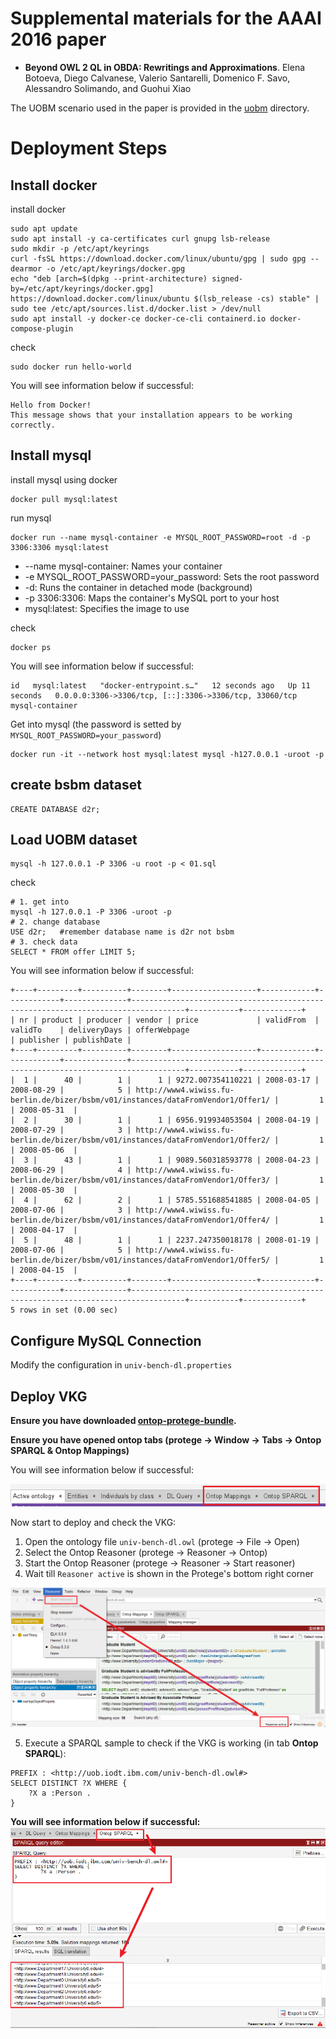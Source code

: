 # Supplemental materials for the AAAI 2016 paper

- **Beyond OWL 2 QL in OBDA: Rewritings and Approximations**. 
  Elena Botoeva, Diego Calvanese, Valerio Santarelli, Domenico F. Savo, Alessandro Solimando, and Guohui Xiao

The UOBM scenario used in the paper is provided in the [uobm](https://github.com/ontop/ontop-examples/tree/master/aaai-2016-ontoprox/uobm) directory.

# Deployment Steps
## Install docker
install docker
```shell
sudo apt update
sudo apt install -y ca-certificates curl gnupg lsb-release
sudo mkdir -p /etc/apt/keyrings
curl -fsSL https://download.docker.com/linux/ubuntu/gpg | sudo gpg --dearmor -o /etc/apt/keyrings/docker.gpg
echo "deb [arch=$(dpkg --print-architecture) signed-by=/etc/apt/keyrings/docker.gpg] https://download.docker.com/linux/ubuntu $(lsb_release -cs) stable" | sudo tee /etc/apt/sources.list.d/docker.list > /dev/null
sudo apt install -y docker-ce docker-ce-cli containerd.io docker-compose-plugin
```
check
```shell
sudo docker run hello-world
```
You will see information below if successful:
```text
Hello from Docker!
This message shows that your installation appears to be working correctly.
```
## Install mysql
install mysql using docker
```shell
docker pull mysql:latest
```
run mysql
```shell
docker run --name mysql-container -e MYSQL_ROOT_PASSWORD=root -d -p 3306:3306 mysql:latest
```
- --name mysql-container: Names your container
- -e MYSQL_ROOT_PASSWORD=your_password: Sets the root password
- -d: Runs the container in detached mode (background)
- -p 3306:3306: Maps the container's MySQL port to your host
- mysql:latest: Specifies the image to use

check
```shell
docker ps
```
You will see information below if successful:
```text
id   mysql:latest   "docker-entrypoint.s…"   12 seconds ago   Up 11 seconds   0.0.0.0:3306->3306/tcp, [::]:3306->3306/tcp, 33060/tcp   mysql-container
```
Get into mysql (the password is setted by `MYSQL_ROOT_PASSWORD=your_password`)
```shell
docker run -it --network host mysql:latest mysql -h127.0.0.1 -uroot -p
```

## create bsbm dataset
```shell
CREATE DATABASE d2r;
```

## Load UOBM dataset
```shell
mysql -h 127.0.0.1 -P 3306 -u root -p < 01.sql
```
check
```shell
# 1. get into 
mysql -h 127.0.0.1 -P 3306 -uroot -p
# 2. change database
USE d2r;   #remember database name is d2r not bsbm
# 3. check data
SELECT * FROM offer LIMIT 5;
```
You will see information below if successful:
```text
+----+---------+----------+--------+-------------------+------------+------------+--------------+----------------------------------------------------------------------------------+-----------+-------------+
| nr | product | producer | vendor | price             | validFrom  | validTo    | deliveryDays | offerWebpage                                                                     | publisher | publishDate |
+----+---------+----------+--------+-------------------+------------+------------+--------------+----------------------------------------------------------------------------------+-----------+-------------+
|  1 |      40 |        1 |      1 | 9272.007354110221 | 2008-03-17 | 2008-08-29 |            5 | http://www4.wiwiss.fu-berlin.de/bizer/bsbm/v01/instances/dataFromVendor1/Offer1/ |         1 | 2008-05-31  |
|  2 |      30 |        1 |      1 | 6956.919934053504 | 2008-04-19 | 2008-07-29 |            3 | http://www4.wiwiss.fu-berlin.de/bizer/bsbm/v01/instances/dataFromVendor1/Offer2/ |         1 | 2008-05-06  |
|  3 |      43 |        1 |      1 | 9089.560318593778 | 2008-04-23 | 2008-06-29 |            4 | http://www4.wiwiss.fu-berlin.de/bizer/bsbm/v01/instances/dataFromVendor1/Offer3/ |         1 | 2008-05-30  |
|  4 |      62 |        2 |      1 | 5785.551688541885 | 2008-04-05 | 2008-07-06 |            3 | http://www4.wiwiss.fu-berlin.de/bizer/bsbm/v01/instances/dataFromVendor1/Offer4/ |         1 | 2008-04-17  |
|  5 |      48 |        1 |      1 | 2237.247350018178 | 2008-01-19 | 2008-07-06 |            5 | http://www4.wiwiss.fu-berlin.de/bizer/bsbm/v01/instances/dataFromVendor1/Offer5/ |         1 | 2008-04-15  |
+----+---------+----------+--------+-------------------+------------+------------+--------------+----------------------------------------------------------------------------------+-----------+-------------+
5 rows in set (0.00 sec)

```

## Configure MySQL Connection
Modify the configuration in `univ-bench-dl.properties`

## Deploy VKG
**Ensure you have downloaded [ontop-protege-bundle](https://github.com/ontop/ontop/releases).**

**Ensure you have opened ontop tabs (protege → Window → Tabs → Ontop SPARQL & Ontop Mappings)**

You will see information below if successful:

![protege_with_ontop_tabs](../../resources/imgs/protege_with_ontop_tabs.png)

Now start to deploy and check the VKG: 
1. Open the ontology file `univ-bench-dl.owl` (protege → File → Open)
2. Select the Ontop Reasoner (protege → Reasoner → Ontop)
3. Start the Ontop Reasoner (protege → Reasoner → Start reasoner)
4. Wait till `Reasoner active` is shown in the Protege's bottom right corner

![protege_with_ontop_tabs](../../resources/imgs/protege_reasoner_active.png)

5. Execute a SPARQL sample to check if the VKG is working (in tab **Ontop SPARQL**):
```text
PREFIX : <http://uob.iodt.ibm.com/univ-bench-dl.owl#>
SELECT DISTINCT ?X WHERE {
	?X a :Person .
}
```

**You will see information below if successful:**
![protege_sparql_query](../../resources/imgs/protege_sparql_query.png)